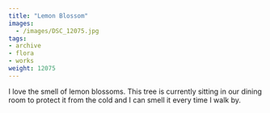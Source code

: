```yaml
---
title: "Lemon Blossom"
images:
  - /images/DSC_12075.jpg
tags:
- archive
- flora
- works
weight: 12075
---
```


I love the smell of lemon blossoms. This tree is currently sitting in our dining room to protect it from the cold and I can smell it every time I walk by.
